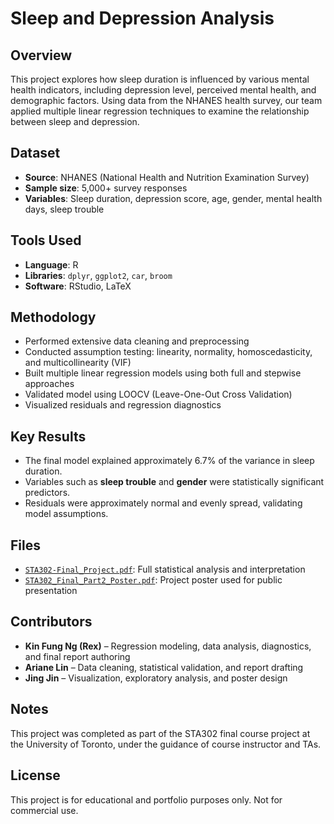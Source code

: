 # Sleep and Depression Analysis

## Overview
This project explores how sleep duration is influenced by various mental health indicators, including depression level, perceived mental health, and demographic factors. Using data from the NHANES health survey, our team applied multiple linear regression techniques to examine the relationship between sleep and depression.

## Dataset
- **Source**: NHANES (National Health and Nutrition Examination Survey)
- **Sample size**: 5,000+ survey responses
- **Variables**: Sleep duration, depression score, age, gender, mental health days, sleep trouble

## Tools Used
- **Language**: R
- **Libraries**: `dplyr`, `ggplot2`, `car`, `broom`
- **Software**: RStudio, LaTeX

## Methodology
- Performed extensive data cleaning and preprocessing
- Conducted assumption testing: linearity, normality, homoscedasticity, and multicollinearity (VIF)
- Built multiple linear regression models using both full and stepwise approaches
- Validated model using LOOCV (Leave-One-Out Cross Validation)
- Visualized residuals and regression diagnostics

## Key Results
- The final model explained approximately 6.7% of the variance in sleep duration.
- Variables such as **sleep trouble** and **gender** were statistically significant predictors.
- Residuals were approximately normal and evenly spread, validating model assumptions.

##  Files
-  [`STA302-Final_Project.pdf`](./STA302-Final_Project.pdf): Full statistical analysis and interpretation
-  [`STA302_Final_Part2_Poster.pdf`](./STA302_Final_Part2_Poster.pdf): Project poster used for public presentation

## Contributors
- **Kin Fung Ng (Rex)** – Regression modeling, data analysis, diagnostics, and final report authoring  
- **Ariane Lin** – Data cleaning, statistical validation, and report drafting  
- **Jing Jin** – Visualization, exploratory analysis, and poster design

##  Notes
This project was completed as part of the STA302 final course project at the University of Toronto, under the guidance of course instructor and TAs.

##  License
This project is for educational and portfolio purposes only. Not for commercial use.

